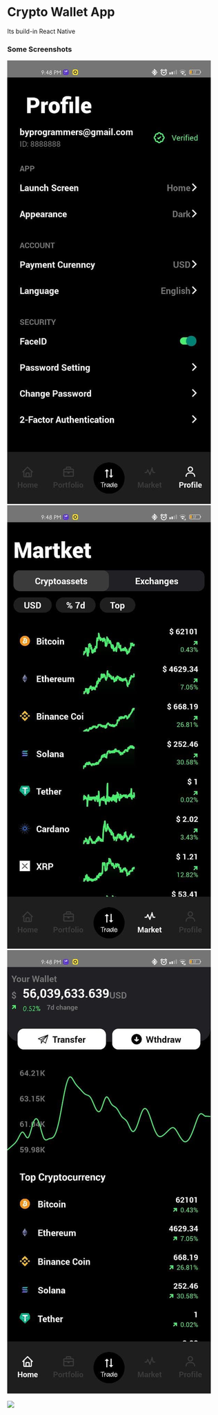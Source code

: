 # Crypto Wallet App
Its build-in React Native
### Some Screenshots

![Image](resources/hinh1.jpg)
![Image](resources/hinh2.jpg)
![Image](resources/hinh3.jpg)

<img src="resources/video.gif" height="300em"/>